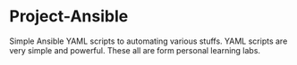 # Project-Ansible
Simple Ansible YAML scripts to automating various stuffs.
YAML scripts are very simple and powerful.
These all are form personal learning labs.
